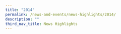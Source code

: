 ```yaml
---
title: "2014"
permalink: /news-and-events/news-highlights/2014/
description: ""
third_nav_title: News Highlights
---
```

